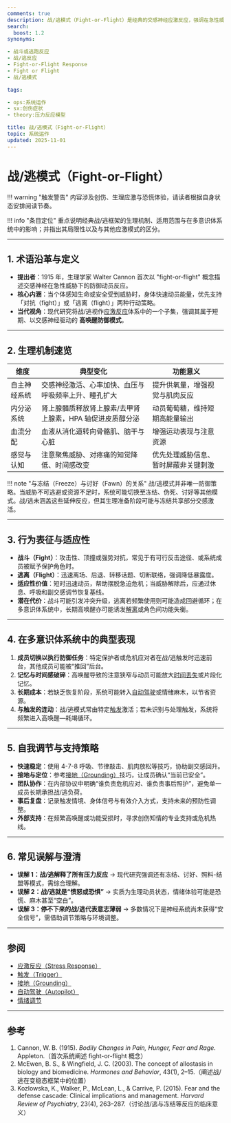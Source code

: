 ```yaml
---
comments: true
description: 战/逃模式（Fight-or-Flight）是经典的交感神经应激反应，强调在急性威胁下的快速动员；本文梳理其历史渊源、生理路径、在多意识体系统中的表现，以及与其他防御策略的区分与调节要点。
search:
  boost: 1.2
synonyms:

- 战斗或逃跑反应
- 战/逃反应
- Fight-or-Flight Response
- Fight or Flight
- 战/逃模式

tags:

- ops:系统运作
- sx:创伤症状
- theory:压力反应模型

title: 战/逃模式（Fight-or-Flight）
topic: 系统运作
updated: 2025-11-01
---
```


# 战/逃模式（Fight-or-Flight）

!!! warning "触发警告"
    内容涉及创伤、生理应激与恐慌体验，请读者根据自身状态安排阅读节奏。

!!! info "条目定位"
    重点说明经典战/逃框架的生理机制、适用范围与在多意识体系统中的影响；并指出其局限性以及与其他应激模式的区分。

---

## 1. 术语沿革与定义

- **提出者**：1915 年，生理学家 Walter Cannon 首次以 "fight-or-flight" 概念描述交感神经在急性威胁下的防御动员反应。
- **核心内涵**：当个体感知生命或安全受到威胁时，身体快速动员能量，优先支持「对抗（fight）」或「逃离（flight）」两种行动策略。
- **当代视角**：现代研究将战/逃视作[应激反应](Stress-Response.md)体系中的一个子集，强调其属于短期、以交感神经驱动的 **高唤醒防御模式**。

---

## 2. 生理机制速览

| 维度 | 典型变化 | 功能意义 |
| --- | --- | --- |
| 自主神经系统 | 交感神经激活、心率加快、血压与呼吸频率上升、瞳孔扩大 | 提升供氧量，增强视觉与肌肉反应 |
| 内分泌系统 | 肾上腺髓质释放肾上腺素/去甲肾上腺素，HPA 轴促进皮质醇分泌 | 动员葡萄糖，维持短期高能量输出 |
| 血流分配 | 血液从消化道转向骨骼肌、脑干与心脏 | 增强运动表现与注意资源 |
| 感觉与认知 | 注意聚焦威胁、对疼痛的知觉降低、时间感改变 | 优先处理威胁信息、暂时屏蔽非关键刺激 |

!!! note "与冻结（Freeze）与讨好（Fawn）的关系"
    战/逃模式并非唯一防御策略。当威胁不可逃避或资源不足时，系统可能切换至冻结、伪死、讨好等其他模式。战/逃未涵盖这些延伸反应，但其生理准备阶段可能与冻结共享部分交感激活。

---

## 3. 行为表征与适应性

- **战斗（Fight）**：攻击性、顶撞或强势对抗，常见于有可行反击途径、或系统成员被赋予保护角色时。
- **逃离（Flight）**：迅速离场、后退、转移话题、切断联络，强调降低暴露度。
- **适应性价值**：短时迅速动员，帮助摆脱急迫危机；当威胁解除后，应通过休息、呼吸和副交感调节恢复基线。
- **潜在代价**：战斗可能引发冲突升级，逃离若频繁使用则可能造成回避循环；在多意识体系统中，长期高唤醒亦可能诱发[解离](Dissociation.md)或角色间功能失衡。

---

## 4. 在多意识体系统中的典型表现

1. **成员切换以执行防御任务**：特定保护者或危机应对者在战/逃触发时迅速前台，其他成员可能被“推回”后台。
2. **记忆与时间感破碎**：高唤醒导致的注意狭窄与动员可能放大[时间丢失](Amnesia.md)或片段化记忆。
3. **长期成本**：若缺乏恢复阶段，系统可能转入[自动驾驶](Autopilot.md)或情绪麻木，以节省资源。
4. **与触发的连动**：战/逃模式常由特定[触发](Trigger.md)激活；若未识别与处理触发，系统将频繁进入高唤醒—耗竭循环。

---

## 5. 自我调节与支持策略

- **快速稳定**：使用 4-7-8 呼吸、节律敲击、肌肉放松等技巧，协助副交感回升。
- **接地与定位**：参考[接地（Grounding）](Grounding.md)技巧，让成员确认“当前已安全”。
- **团队协作**：在内部协议中明确“谁负责危机应对、谁负责事后照护”，避免单一成员长期承担战/逃负荷。
- **事后复盘**：记录触发情境、身体信号与有效介入方式，支持未来的预防性调整。
- **外部支持**：在频繁高唤醒或功能受损时，寻求创伤知情的专业支持或危机热线。

---

## 6. 常见误解与澄清

- **误解 1：战/逃解释了所有压力反应** → 现代研究强调还有冻结、讨好、照料-结盟等模式，需综合理解。
- **误解 2：战/逃就是“愤怒或恐惧”** → 实质为生理动员状态，情绪体验可能是恐慌、麻木甚至“空白”。
- **误解 3：停不下来的战/逃代表意志薄弱** → 多数情况下是神经系统尚未获得“安全信号”，需借助调节策略与环境调整。

---

## 参阅

- [应激反应（Stress Response）](Stress-Response.md)
- [触发（Trigger）](Trigger.md)
- [接地（Grounding）](Grounding.md)
- [自动驾驶（Autopilot）](Autopilot.md)
- [情绪调节](Emotion-Regulation.md)

---

## 参考

1. Cannon, W. B. (1915). *Bodily Changes in Pain, Hunger, Fear and Rage*. Appleton.（首次系统阐述 fight-or-flight 概念）
2. McEwen, B. S., & Wingfield, J. C. (2003). The concept of allostasis in biology and biomedicine. *Hormones and Behavior*, 43(1), 2–15.（阐述战/逃在变稳态框架中的位置）
3. Kozlowska, K., Walker, P., McLean, L., & Carrive, P. (2015). Fear and the defense cascade: Clinical implications and management. *Harvard Review of Psychiatry*, 23(4), 263–287.（讨论战/逃与冻结等反应的临床意义）
